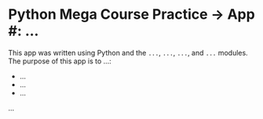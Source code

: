# Python Mega Course Practice -> App #: ...
This app was written using Python and the ```...```, ```...```, ```...```, and ```...``` modules. The purpose of this app is to ...:
* ...
* ...
* ...

...